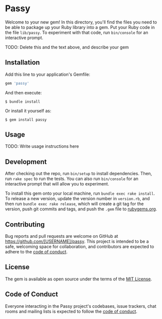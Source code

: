 # Passy

Welcome to your new gem! In this directory, you'll find the files you need to be able to package up your Ruby library into a gem. Put your Ruby code in the file `lib/passy`. To experiment with that code, run `bin/console` for an interactive prompt.

TODO: Delete this and the text above, and describe your gem

## Installation

Add this line to your application's Gemfile:

```ruby
gem 'passy'
```

And then execute:

    $ bundle install

Or install it yourself as:

    $ gem install passy

## Usage

TODO: Write usage instructions here

## Development

After checking out the repo, run `bin/setup` to install dependencies. Then, run `rake spec` to run the tests. You can also run `bin/console` for an interactive prompt that will allow you to experiment.

To install this gem onto your local machine, run `bundle exec rake install`. To release a new version, update the version number in `version.rb`, and then run `bundle exec rake release`, which will create a git tag for the version, push git commits and tags, and push the `.gem` file to [rubygems.org](https://rubygems.org).

## Contributing

Bug reports and pull requests are welcome on GitHub at https://github.com/[USERNAME]/passy. This project is intended to be a safe, welcoming space for collaboration, and contributors are expected to adhere to the [code of conduct](https://github.com/[USERNAME]/passy/blob/master/CODE_OF_CONDUCT.md).


## License

The gem is available as open source under the terms of the [MIT License](https://opensource.org/licenses/MIT).

## Code of Conduct

Everyone interacting in the Passy project's codebases, issue trackers, chat rooms and mailing lists is expected to follow the [code of conduct](https://github.com/[USERNAME]/passy/blob/master/CODE_OF_CONDUCT.md).
